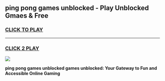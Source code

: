 
## ping pong games unblocked - Play Unblocked Gmaes & Free
<h3>
<a href="https://news.freeplayer.one?title=ping_pong_games_unblocked&ref=16F">CLICK TO PLAY</a></h3>
<hr>

<h3>
<a href="https://news.freeplayer.one?title=ping_pong_games_unblocked&ref=16F">CLICK 2 PLAY</a>
  
</h3>

<a href="https://news.freeplayer.one?title=ping_pong_games_unblocked&ref=16F/"><img src="https://clearcache.store/games.png"></a>


**ping pong games unblocked games unblocked: Your Gateway to Fun and Accessible Online Gaming**
